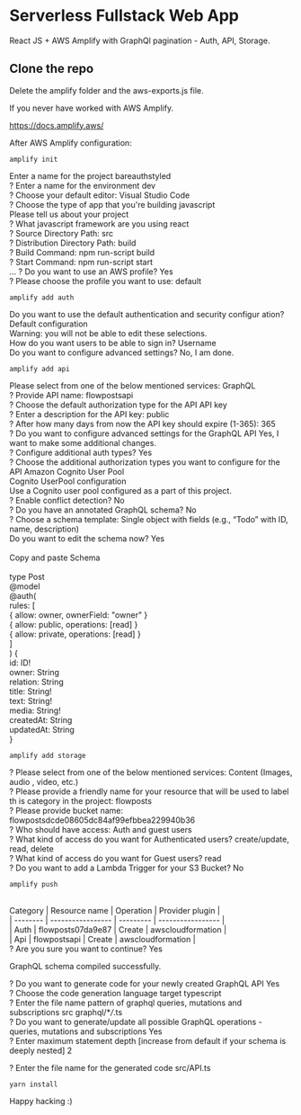 # Serverless Fullstack Web App

React JS + AWS Amplify with GraphQl pagination - Auth, API, Storage.

## Clone the repo

Delete the amplify folder and the aws-exports.js file.

If you never have worked with AWS Amplify.

https://docs.amplify.aws/

After AWS Amplify configuration:

`amplify init`

Enter a name for the project bareauthstyled<br />
? Enter a name for the environment dev<br />
? Choose your default editor: Visual Studio Code<br />
? Choose the type of app that you're building javascript<br />
Please tell us about your project<br />
? What javascript framework are you using react<br />
? Source Directory Path: src<br />
? Distribution Directory Path: build<br />
? Build Command: npm run-script build<br />
? Start Command: npm run-script start<br />
...
? Do you want to use an AWS profile? Yes<br />
? Please choose the profile you want to use: default

`amplify add auth`

Do you want to use the default authentication and security configur
ation? Default configuration<br />
Warning: you will not be able to edit these selections.<br />
How do you want users to be able to sign in? Username<br />
Do you want to configure advanced settings? No, I am done.

`amplify add api`

Please select from one of the below mentioned services: GraphQL<br />
? Provide API name: flowpostsapi<br />
? Choose the default authorization type for the API API key<br />
? Enter a description for the API key: public<br />
? After how many days from now the API key should expire (1-365): 365<br />
? Do you want to configure advanced settings for the GraphQL API Yes, I want to make some additional changes.<br />
? Configure additional auth types? Yes<br />
? Choose the additional authorization types you want to configure for the API Amazon Cognito User Pool<br />
Cognito UserPool configuration<br />
Use a Cognito user pool configured as a part of this project.<br />
? Enable conflict detection? No<br />
? Do you have an annotated GraphQL schema? No<br />
? Choose a schema template: Single object with fields (e.g., “Todo” with ID, name, description)<br />
Do you want to edit the schema now? Yes<br />
<br />
Copy and paste Schema<br />
<br />
type Post<br />
@model<br />
@auth(<br />
rules: [<br />
{ allow: owner, ownerField: "owner" }<br />
{ allow: public, operations: [read] }<br />
{ allow: private, operations: [read] }<br />
]<br />
) {<br />
id: ID!<br />
owner: String<br />
relation: String<br />
title: String!<br />
text: String!<br />
media: String!<br />
createdAt: String<br />
updatedAt: String<br />
}<br />

`amplify add storage`

? Please select from one of the below mentioned services: Content (Images, audio
, video, etc.)<br />
? Please provide a friendly name for your resource that will be used to label th
is category in the project: flowposts<br />
? Please provide bucket name: flowpostsdcde08605dc84af99efbbea229940b36<br />
? Who should have access: Auth and guest users<br />
? What kind of access do you want for Authenticated users? create/update, read,
delete<br />
? What kind of access do you want for Guest users? read<br />
? Do you want to add a Lambda Trigger for your S3 Bucket? No<br />

`amplify push`

<br />
Category | Resource name     | Operation | Provider plugin   |<br />
| -------- | ----------------- | --------- | ----------------- |<br />
| Auth     | flowposts07da9e87 | Create    | awscloudformation |<br />
| Api      | flowpostsapi      | Create    | awscloudformation |<br />
? Are you sure you want to continue? Yes<br />

GraphQL schema compiled successfully.<br />

? Do you want to generate code for your newly created GraphQL API Yes<br />
? Choose the code generation language target typescript<br />
? Enter the file name pattern of graphql queries, mutations and subscriptions src graphql/\*_/_.ts<br />
? Do you want to generate/update all possible GraphQL operations - queries, mutations and subscriptions Yes<br />
? Enter maximum statement depth [increase from default if your schema is deeply nested] 2<br />

? Enter the file name for the generated code src/API.ts<br />

`yarn install`

Happy hacking :)
